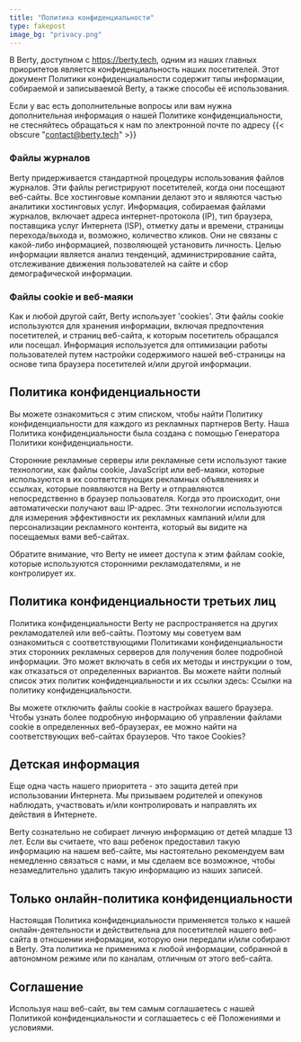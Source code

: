 ```yaml
---
title: "Политика конфиденциальности"
type: fakepost
image_bg: "privacy.png"
---
```


В Berty, доступном с https://berty.tech, одним из наших главных приоритетов является конфиденциальность наших посетителей. Этот документ Политики конфиденциальности содержит типы информации, собираемой и записываемой Berty, а также способы её использования.

Если у вас есть дополнительные вопросы или вам нужна дополнительная информация о нашей Политике конфиденциальности, не стесняйтесь обращаться к нам по электронной почте по адресу {{< obscure "contact@berty.tech" >}}

### Файлы журналов
Berty придерживается стандартной процедуры использования файлов журналов. Эти файлы регистрируют посетителей, когда они посещают веб-сайты. Все хостинговые компании делают это и являются частью аналитики хостинговых услуг. Информация, собираемая файлами журналов, включает адреса интернет-протокола (IP), тип браузера, поставщика услуг Интернета (ISP), отметку даты и времени, страницы перехода/выхода и, возможно, количество кликов. Они не связаны с какой-либо информацией, позволяющей установить личность. Целью информации является анализ тенденций, администрирование сайта, отслеживание движения пользователей на сайте и сбор демографической информации.

### Файлы cookie и веб-маяки
Как и любой другой сайт, Berty использует 'cookies'. Эти файлы cookie используются для хранения информации, включая предпочтения посетителей, и страниц веб-сайта, к которым посетитель обращался или посещал. Информация используется для оптимизации работы пользователей путем настройки содержимого нашей веб-страницы на основе типа браузера посетителей и/или другой информации.

## Политика конфиденциальности
Вы можете ознакомиться с этим списком, чтобы найти Политику конфиденциальности для каждого из рекламных партнеров Berty. Наша Политика конфиденциальности была создана с помощью Генератора Политики конфиденциальности.

Сторонние рекламные серверы или рекламные сети используют такие технологии, как файлы cookie, JavaScript или веб-маяки, которые используются в их соответствующих рекламных объявлениях и ссылках, которые появляются на Berty и отправляются непосредственно в браузер пользователя. Когда это происходит, они автоматически получают ваш IP-адрес. Эти технологии используются для измерения эффективности их рекламных кампаний и/или для персонализации рекламного контента, который вы видите на посещаемых вами веб-сайтах.

Обратите внимание, что Berty не имеет доступа к этим файлам cookie, которые используются сторонними рекламодателями, и не контролирует их.

## Политика конфиденциальности третьих лиц
Политика конфиденциальности Berty не распространяется на других рекламодателей или веб-сайты. Поэтому мы советуем вам ознакомиться с соответствующими Политиками конфиденциальности этих сторонних рекламных серверов для получения более подробной информации. Это может включать в себя их методы и инструкции о том, как отказаться от определенных вариантов. Вы можете найти полный список этих политик конфиденциальности и их ссылки здесь: Ссылки на политику конфиденциальности.

Вы можете отключить файлы cookie в настройках вашего браузера. Чтобы узнать более подробную информацию об управлении файлами cookie в определенных веб-браузерах, ее можно найти на соответствующих веб-сайтах браузеров. Что такое Cookies?

## Детская информация
Еще одна часть нашего приоритета - это защита детей при использовании Интернета. Мы призываем родителей и опекунов наблюдать, участвовать и/или контролировать и направлять их действия в Интернете.

Berty сознательно не собирает личную информацию от детей младше 13 лет. Если вы считаете, что ваш ребенок предоставил такую информацию на нашем веб-сайте, мы настоятельно рекомендуем вам немедленно связаться с нами, и мы сделаем все возможное, чтобы незамедлительно удалить такую информацию из наших записей.

## Только онлайн-политика конфиденциальности
Настоящая Политика конфиденциальности применяется только к нашей онлайн-деятельности и действительна для посетителей нашего веб-сайта в отношении информации, которую они передали и/или собирают в Berty. Эта политика не применима к любой информации, собранной в автономном режиме или по каналам, отличным от этого веб-сайта.

## Соглашение
Используя наш веб-сайт, вы тем самым соглашаетесь с нашей Политикой конфиденциальности и соглашаетесь с её Положениями и условиями.